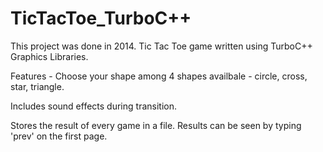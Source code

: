 # TicTacToe_TurboC++
This project was done in 2014.
Tic Tac Toe game written using TurboC++ Graphics Libraries.

Features - 
Choose your shape among 4 shapes availbale - circle, cross, star, triangle.

Includes sound effects during transition.

Stores the result of every game in a file. Results can be seen by typing 'prev' on the first page.
